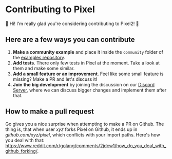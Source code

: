 # Contributing to Pixel

:tada: Hi! I'm really glad you're considering contributing to Pixel2! :tada:

## Here are a few ways you can contribute

1. **Make a community example** and place it inside the `community` folder of the [examples repository][examples].
2. **Add tests**. There only few tests in Pixel at the moment. Take a look at them and make some similar.
3. **Add a small feature or an improvement**. Feel like some small feature is missing? Make a PR and let's discuss it!
4. **Join the big development** by joining the discussion on our [Discord Server](https://discord.gg/q2DK4MP), where we can discuss bigger changes and implement them after that.

## How to make a pull request

Go gives you a nice surprise when attempting to make a PR on Github. The thing is, that when user _xyz_ forks Pixel on Github, it ends up in _github.com/xyz/pixel_, which conflicts with your import paths. Here's how you deal with that: https://www.reddit.com/r/golang/comments/2jdcw1/how_do_you_deal_with_github_forking/.

[examples]: https://github.com/Retro-Carnage-Team/pixel2//tree/master/examples/community
